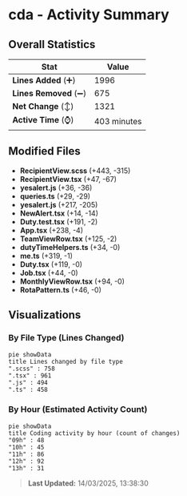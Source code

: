 # cda - Activity Summary 

## Overall Statistics

| Stat                   | Value                                                             |
| ---------------------- | ----------------------------------------------------------------- |
| **Lines Added** (➕)   | 1996                                          |
| **Lines Removed** (➖) | 675                                        |
| **Net Change** (↕)    | 1321                |
| **Active Time** (⌚)   | 403 minutes |


## Modified Files
- **RecipientView.scss** (+443, -315)
- **RecipientView.tsx** (+47, -67)
- **yesalert.js** (+36, -36)
- **queries.ts** (+29, -29)
- **yesalert.js** (+217, -205)
- **NewAlert.tsx** (+14, -14)
- **Duty.test.tsx** (+191, -2)
- **App.tsx** (+238, -4)
- **TeamViewRow.tsx** (+125, -2)
- **dutyTimeHelpers.ts** (+34, -0)
- **me.ts** (+319, -1)
- **Duty.tsx** (+119, -0)
- **Job.tsx** (+44, -0)
- **MonthlyViewRow.tsx** (+94, -0)
- **RotaPattern.ts** (+46, -0)

## Visualizations

### By File Type (Lines Changed)

```mermaid
pie showData
title Lines changed by file type
".scss" : 758
".tsx" : 961
".js" : 494
".ts" : 458
```

### By Hour (Estimated Activity Count)

```mermaid
pie showData
title Coding activity by hour (count of changes)
"09h" : 48
"10h" : 45
"11h" : 86
"12h" : 92
"13h" : 31
```


> **Last Updated:** 14/03/2025, 13:38:30